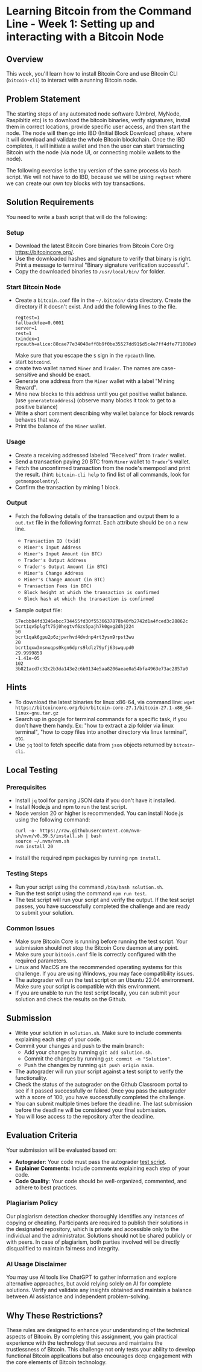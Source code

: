 # Learning Bitcoin from the Command Line - Week 1: Setting up and interacting with a Bitcoin Node

## Overview
This week, you'll learn how to install Bitcoin Core and use Bitcoin CLI (`bitcoin-cli`) to interact with a running Bitcoin node.

## Problem Statement

The starting steps of any automated node software (Umbrel, MyNode, Raspibltiz etc) is to download the bitcoin binaries, verify signatures, install them in correct locations, provide specific user access, and then start the node.
The node will then go into IBD (Initial Block Download) phase, where it will download and validate the whole Bitcoin blockchain. Once the IBD completes, it will initiate a wallet and then the user can start transacting Bitcoin with the node (via node UI, or connecting mobile wallets to the node).

The following exercise is the toy version of the same process via bash script.
We will not have to do IBD, because we will be using `regtest` where we can create our own toy blocks with toy transactions.

## Solution Requirements

You need to write a bash script that will do the following:

### Setup
- Download the latest Bitcoin Core binaries from Bitcoin Core Org https://bitcoincore.org/.
- Use the downloaded hashes and signature to verify that binary is right. Print a message to terminal "Binary signature verification successful".
- Copy the downloaded binaries to `/usr/local/bin/` for folder.

### Start Bitcoin Node
- Create a `bitcoin.conf` file in the `~/.bitcoin/` data directory. Create the directory if it doesn't exist. And add the following lines to the file.
  ```
  regtest=1
  fallbackfee=0.0001
  server=1
  rest=1
  txindex=1
  rpcauth=alice:88cae77e34048eff8b9f0be35527dd91$d5c4e7ff4dfe771808e9c00a1393b90d498f54dcab0ee74a2d77bd01230cd4cc
  ```
  Make sure that you escape the `$` sign in the `rpcauth` line.
- start `bitcoind`.
- create two wallet named `Miner` and `Trader`. The names are case-sensitive and should be exact.
- Generate one address from the `Miner` wallet with a label "Mining Reward".
- Mine new blocks to this address until you get positive wallet balance. (use `generatetoaddress`) (observe many blocks it took to get to a positive balance)
- Write a short comment describing why wallet balance for block rewards behaves that way.
- Print the balance of the `Miner` wallet.

### Usage
- Create a receiving addressed labeled "Received" from `Trader` wallet.
- Send a transaction paying 20 BTC from `Miner` wallet to `Trader`'s wallet.
- Fetch the unconfirmed transaction from the node's mempool and print the result. (hint: `bitcoin-cli help` to find list of all commands, look for `getmempoolentry`).
- Confirm the transaction by mining 1 block.


### Output
- Fetch the following details of the transaction and output them to a `out.txt` file in the following format. Each attribute should be on a new line.
  - `Transaction ID (txid)`
  - `Miner's Input Address`
  - `Miner's Input Amount (in BTC)`
  - `Trader's Output Address`
  - `Trader's Output Amount (in BTC)`
  - `Miner's Change Address`
  - `Miner's Change Amount (in BTC)`
  - `Transaction Fees (in BTC)`
  - `Block height at which the transaction is confirmed`
  - `Block hash at which the transaction is confirmed`


- Sample output file:
  ```
  57ecbb84fd3246ebcc734455fd30f5536637878b40fb2742d1a4fced3c28862c
  bcrt1qv5plgft75j0hegtvf6zs5pajh7k0gxg2dhj224
  50
  bcrt1qak6gpu2p6zjpwrhvd4dvdnp4rt3ysm9rpst3wu
  20
  bcrt1qxw3msnuqps0kgn6dprs9ldlz79yfj63swqupd0
  29.9999859
  -1.41e-05
  102
  3b821acd7c32c2b3da143e2c6b0134e5aa8206aeae0a54bfa4963e73ac2857a0
  ```

## Hints

- To download the latest binaries for linux x86-64, via command line: `wget https://bitcoincore.org/bin/bitcoin-core-27.1/bitcoin-27.1-x86_64-linux-gnu.tar.gz`
- Search up in google for terminal commands for a specific task, if you don't have them handy. Ex: "how to extract a zip folder via linux terminal", "how to copy files into another directory via linux terminal", etc.
- Use `jq` tool to fetch specific data from `json` objects returned by `bitcoin-cli`.

## Local Testing

### Prerequisites
- Install `jq` tool for parsing JSON data if you don't have it installed.
- Install Node.js and npm to run the test script.
- Node version 20 or higher is recommended. You can install Node.js using the following command:
  ```
  curl -o- https://raw.githubusercontent.com/nvm-sh/nvm/v0.39.5/install.sh | bash
  source ~/.nvm/nvm.sh
  nvm install 20
  ```
- Install the required npm packages by running `npm install`.

### Testing Steps
- Run your script using the command `/bin/bash solution.sh`.
- Run the test script using the command `npm run test`.
- The test script will run your script and verify the output. If the test script passes, you have successfully completed the challenge and are ready to submit your solution.

### Common Issues
- Make sure Bitcoin Core is running before running the test script. Your submission should not stop the Bitcoin Core daemon at any point.
- Make sure your `bitcoin.conf` file is correctly configured with the required parameters.
- Linux and MacOS are the recommended operating systems for this challenge. If you are using Windows, you may face compatibility issues.
- The autograder will run the test script on an Ubuntu 22.04 environment. Make sure your script is compatible with this environment.
- If you are unable to run the test script locally, you can submit your solution and check the results on the Github.


## Submission

- Write your solution in `solution.sh`. Make sure to include comments explaining each step of your code.
- Commit your changes and push to the main branch:
  - Add your changes by running `git add solution.sh`.
  - Commit the changes by running `git commit -m "Solution"`.
  - Push the changes by running `git push origin main`.
- The autograder will run your script against a test script to verify the functionality.
- Check the status of the autograder on the Github Classroom portal to see if it passed successfully or failed. Once you pass the autograder with a score of 100, you have successfully completed the challenge.
- You can submit multiple times before the deadline. The last submission before the deadline will be considered your final submission.
- You will lose access to the repository after the deadline.

## Evaluation Criteria
Your submission will be evaluated based on:
- **Autograder**: Your code must pass the autograder [test script](./test/test.spec.ts).
- **Explainer Comments**: Include comments explaining each step of your code.
- **Code Quality**: Your code should be well-organized, commented, and adhere to best practices.

### Plagiarism Policy
Our plagiarism detection checker thoroughly identifies any instances of copying or cheating. Participants are required to publish their solutions in the designated repository, which is private and accessible only to the individual and the administrator. Solutions should not be shared publicly or with peers. In case of plagiarism, both parties involved will be directly disqualified to maintain fairness and integrity.

### AI Usage Disclaimer
You may use AI tools like ChatGPT to gather information and explore alternative approaches, but avoid relying solely on AI for complete solutions. Verify and validate any insights obtained and maintain a balance between AI assistance and independent problem-solving.

## Why These Restrictions?
These rules are designed to enhance your understanding of the technical aspects of Bitcoin. By completing this assignment, you gain practical experience with the technology that secures and maintains the trustlessness of Bitcoin. This challenge not only tests your ability to develop functional Bitcoin applications but also encourages deep engagement with the core elements of Bitcoin technology.